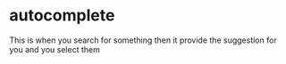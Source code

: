 # autocomplete
This is when you search for something then it provide the suggestion for you and you select them
